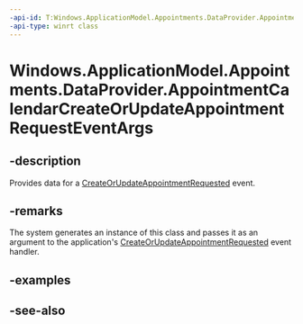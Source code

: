 ----api-id: T:Windows.ApplicationModel.Appointments.DataProvider.AppointmentCalendarCreateOrUpdateAppointmentRequestEventArgs
-api-type: winrt class
---<!-- Class syntax.public class AppointmentCalendarCreateOrUpdateAppointmentRequestEventArgs : Windows.ApplicationModel.Appointments.DataProvider.IAppointmentCalendarCreateOrUpdateAppointmentRequestEventArgs--># Windows.ApplicationModel.Appointments.DataProvider.AppointmentCalendarCreateOrUpdateAppointmentRequestEventArgs## -descriptionProvides data for a [CreateOrUpdateAppointmentRequested](appointmentdataproviderconnection_createorupdateappointmentrequested.md) event.## -remarksThe system generates an instance of this class and passes it as an argument to the application's [CreateOrUpdateAppointmentRequested](appointmentdataproviderconnection_createorupdateappointmentrequested.md) event handler.## -examples## -see-also